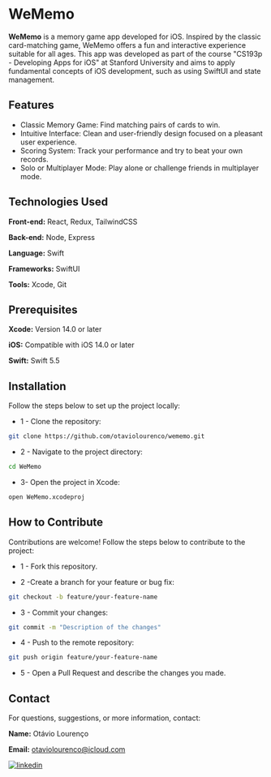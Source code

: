 
# WeMemo

**WeMemo** is a memory game app developed for iOS. Inspired by the classic card-matching game, WeMemo offers a fun and interactive experience suitable for all ages. This app was developed as part of the course "CS193p - Developing Apps for iOS" at Stanford University and aims to apply fundamental concepts of iOS development, such as using SwiftUI and state management.


## Features

- Classic Memory Game: Find matching pairs of cards to win.
- Intuitive Interface: Clean and user-friendly design focused on a pleasant user experience.
- Scoring System: Track your performance and try to beat your own records.
- Solo or Multiplayer Mode: Play alone or challenge friends in multiplayer mode.
## Technologies Used

**Front-end:** React, Redux, TailwindCSS

**Back-end:** Node, Express

**Language:** Swift

**Frameworks:** SwiftUI

**Tools:** Xcode, Git

## Prerequisites

**Xcode:** Version 14.0 or later

**iOS:** Compatible with iOS 14.0 or later

**Swift:** Swift 5.5
## Installation

Follow the steps below to set up the project locally:

- 1 - Clone the repository:

```bash
git clone https://github.com/otaviolourenco/wememo.git

```

- 2 - Navigate to the project directory:

```bash
cd WeMemo

```

- 3- Open the project in Xcode:
```bash
open WeMemo.xcodeproj

```

## How to Contribute

Contributions are welcome! Follow the steps below to contribute to the project:

- 1 - Fork this repository.

- 2 -Create a branch for your feature or bug fix:
```bash
git checkout -b feature/your-feature-name

```

- 3 - Commit your changes:
```bash
git commit -m "Description of the changes"

```

- 4 - Push to the remote repository:
```bash
git push origin feature/your-feature-name

```

- 5 - Open a Pull Request and describe the changes you made.
## Contact

For questions, suggestions, or more information, contact:

**Name:** Otávio Lourenço

**Email:** otaviolourenco@icloud.com

[![linkedin](https://img.shields.io/badge/linkedin-0A66C2?style=for-the-badge&logo=linkedin&logoColor=white)](https://www.linkedin.com/in/otavio-lourenco/)
